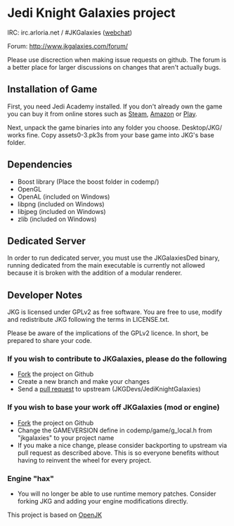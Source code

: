 # Jedi Knight Galaxies project #
IRC: irc.arloria.net / #JKGalaxies ([webchat](http://www.jkgalaxies.com/irc/))

Forum: http://www.jkgalaxies.com/forum/

Please use discrection when making issue requests on github. The forum is a better place for larger discussions on changes that aren't actually bugs.

## Installation of Game ##

First, you need Jedi Academy installed. If you don't already own the game you can buy it from online stores such as [Steam](http://store.steampowered.com/app/6020/), [Amazon](http://www.amazon.com/Star-Wars-Jedi-Knight-Academy-Pc/dp/B0000A2MCN) or [Play](http://www.play.com/Games/PC/4-/127805/Star-Wars-Jedi-Knight-Jedi-Academy/Product.html?searchstring=jedi+academy&searchsource=0&searchtype=allproducts&urlrefer=search). 

Next, unpack the game binaries into any folder you choose. Desktop/JKG/ works fine.
Copy assets0-3.pk3s from your base game into JKG's base folder.

## Dependencies ##

* Boost library (Place the boost folder in codemp/)
* OpenGL
* OpenAL (included on Windows)
* libpng (included on Windows)
* libjpeg (included on Windows)
* zlib (included on Windows)

## Dedicated Server ##

In order to run dedicated server, you must use the JKGalaxiesDed binary, running dedicated from the main executable is currently not allowed because it is broken with the addition of a modular renderer.

## Developer Notes ##

JKG is licensed under GPLv2 as free software. You are free to use, modify and redistribute JKG following the terms in LICENSE.txt.

Please be aware of the implications of the GPLv2 licence. In short, be prepared to share your code.

### If you wish to contribute to JKGalaxies, please do the following ###
* [Fork](https://github.com/JKGDevs/JediKnightGalaxies/fork) the project on Github
* Create a new branch and make your changes
* Send a [pull request](https://help.github.com/articles/creating-a-pull-request) to upstream (JKGDevs/JediKnightGalaxies)

### If you wish to base your work off JKGalaxies (mod or engine) ###
* [Fork](https://github.com/JKGDevs/JediKnightGalaxies/fork) the project on Github
* Change the GAMEVERSION define in codemp/game/g_local.h from "jkgalaxies" to your project name
* If you make a nice change, please consider backporting to upstream via pull request as described above. This is so everyone benefits without having to reinvent the wheel for every project.

### Engine "hax" ###
* You will no longer be able to use runtime memory patches. Consider forking JKG and adding your engine modifications directly.


This project is based on [OpenJK](https://github.com/JACoders/OpenJK)